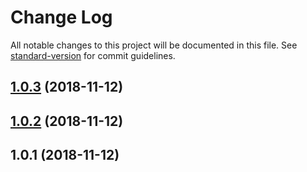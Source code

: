 # Change Log

All notable changes to this project will be documented in this file. See [standard-version](https://github.com/conventional-changelog/standard-version) for commit guidelines.

<a name="1.0.3"></a>
## [1.0.3](https://github.com/codeandcats/reliable-round/compare/v1.0.2...v1.0.3) (2018-11-12)



<a name="1.0.2"></a>
## [1.0.2](https://github.com/codeandcats/reliable-round/compare/v1.0.1...v1.0.2) (2018-11-12)



<a name="1.0.1"></a>
## 1.0.1 (2018-11-12)
